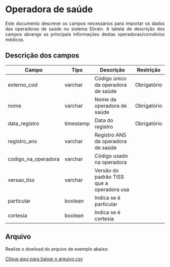 # Operadora de saúde
<p align="justify"> 
Este documento descreve os campos necessários para importar os dados das operadoras de saúde no sistema Ebrain. A tabela de descrição dos campos abrange as principais informações destas operadoras/convênios médicos.
 </p>

 ## Descrição dos campos

| Campo                       | Tipo      | Descrição                                                                  | Restrição       |
|-----------------------------|-----------|----------------------------------------------------------------------------|-----------------|
| externo_cod                 | varchar     | Código único da operadora de saúde                       |     Obrigatório            |
| nome               | varchar | Nome da operadora de saúde                                       |   Obrigatório              |
| data_registro          | timestamp     | Data do registro                        |   Obrigatório              |
| registro_ans    | varchar     | Registro ANS da operadora de saúde                 |                 |
| codigo_na_operadora | varchar     |   Código usado na operadora                           |                 |
| versao_tiss            | varchar |    Versão do padrão TISS que a operadora usa       |                 |
| particular               | boolean | Indica se é particular                    |                 |
| cortesia     | boolean   | Indica se é cortesia                                  |                 |


## Arquivo
<p align="justify">Realize o dowload do arquivo de exemplo abaixo:</p>

[Clique aqui para baixar o arquivo csv](https://drive.google.com/uc?export=download&id=1vVzRyMKALsSLPdrWSQuzPmXj0wD3tPHo)

